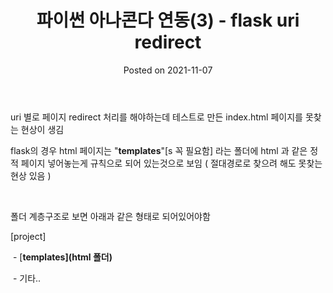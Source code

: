 <html lang="en">
<head>
    <meta charset="UTF-8">
    <meta name="viewport" content="width=device-width, initial-scale=1.0">
    <link rel="stylesheet" href="../assets/css/style.css">
</head>
<body>
<header>
    <h1>파이썬 아나콘다 연동(3) - flask uri redirect</h1>
    <p>Posted on 2021-11-07</p>
</header>
<main>
<p>uri 별로 페이지 redirect 처리를 해야하는데 테스트로 만든 index.html 페이지를 못찾는 현상이 생김&nbsp;</p>
<p>flask의 경우 html 페이지는 "<b>templates</b>"[s 꼭 필요함] 라는 폴더에 html 과 같은 정적 페이지 넣어놓는게 규칙으로 되어 있는것으로 보임 ( 절대경로로 찾으려 해도 못찾는 현상 있음 )&nbsp;</p>
<p>&nbsp;</p>
<p>폴더 계층구조로 보면 아래과 같은 형태로 되어있어야함&nbsp;</p>
<p>[project]&nbsp;</p>
<p>&nbsp;- [<b>templates](html 폴더)&nbsp;</b></p>
<p>&nbsp;- 기타..&nbsp;</p>
</main>
</body>
</html>